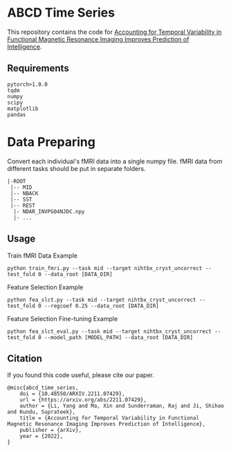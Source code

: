 # ABCD Time Series

This repository contains the code for [Accounting for Temporal Variability in Functional Magnetic Resonance Imaging Improves Prediction of Intelligence](https://arxiv.org/abs/2211.07429).


## Requirements
    pytorch>1.0.0
    tqdm
    numpy
    scipy
    matplotlib
    pandas

# Data Preparing
Convert each individual's fMRI data into a single numpy file. fMRI data from different tasks should be put in separate folders.

    |-ROOT
     |-- MID
     |-- NBACK
     |-- SST
     |-- REST
      |- NDAR_INVPG04NJDC.npy
      |- ...

## Usage
Train fMRI Data Example

    python train_fmri.py --task mid --target nihtbx_cryst_uncorrect --test_fold 0 --data_root [DATA_DIR]

Feature Selection Example

    python fea_slct.py --task mid --target nihtbx_cryst_uncorrect --test_fold 0 --regcoef 0.25 --data_root [DATA_DIR]

Feature Selection Fine-tuning Example

    python fea_slct_eval.py --task mid --target nihtbx_cryst_uncorrect --test_fold 0 --model_path [MODEL_PATH] --data_root [DATA_DIR]

        
## Citation
If you found this code useful, please cite our paper.

    @misc{abcd_time_series,
        doi = {10.48550/ARXIV.2211.07429},
        url = {https://arxiv.org/abs/2211.07429},
        author = {Li, Yang and Ma, Xin and Sunderraman, Raj and Ji, Shihao and Kundu, Suprateek},
        title = {Accounting for Temporal Variability in Functional Magnetic Resonance Imaging Improves Prediction of Intelligence},
        publisher = {arXiv},
        year = {2022},
    }
